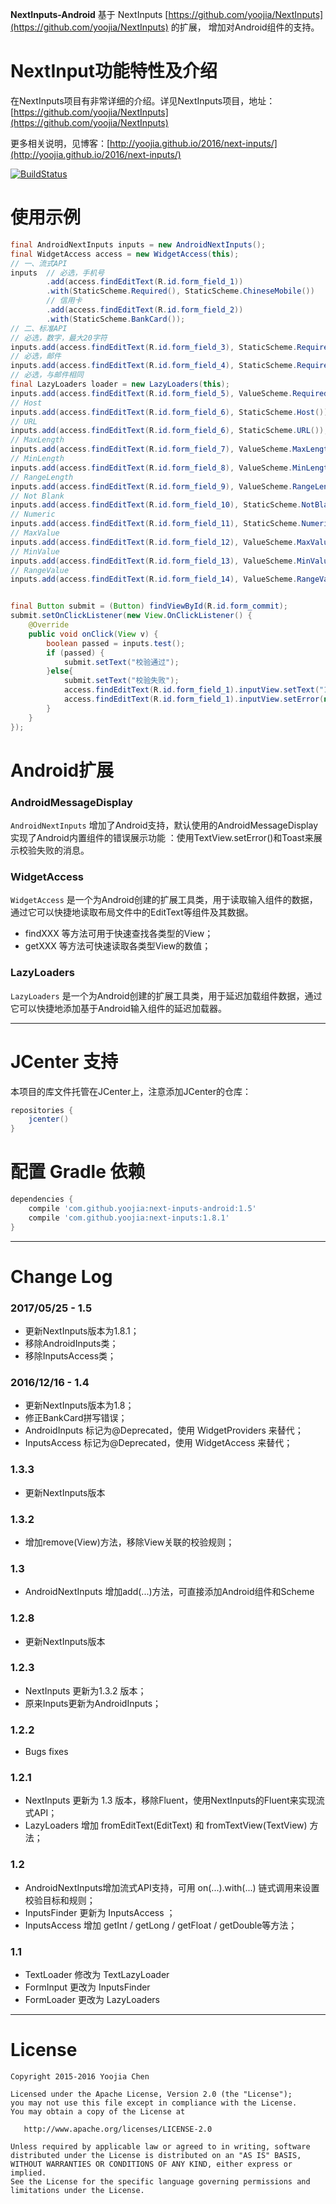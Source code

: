 
**NextInputs-Android** 基于 NextInputs [https://github.com/yoojia/NextInputs](https://github.com/yoojia/NextInputs) 的扩展，
增加对Android组件的支持。

# NextInput功能特性及介绍

在NextInputs项目有非常详细的介绍。详见NextInputs项目，地址：[https://github.com/yoojia/NextInputs](https://github.com/yoojia/NextInputs)

更多相关说明，见博客：[http://yoojia.github.io/2016/next-inputs/](http://yoojia.github.io/2016/next-inputs/)

[![BuildStatus](https://travis-ci.org/yoojia/NextInputs-Android.svg?branch=develop)](https://travis-ci.org/yoojia/NextInputs-Android)

# 使用示例

```java
final AndroidNextInputs inputs = new AndroidNextInputs();
final WidgetAccess access = new WidgetAccess(this);
// 一、流式API
inputs  // 必选，手机号
        .add(access.findEditText(R.id.form_field_1))
        .with(StaticScheme.Required(), StaticScheme.ChineseMobile())
        // 信用卡
        .add(access.findEditText(R.id.form_field_2))
        .with(StaticScheme.BankCard());
// 二、标准API
// 必选，数字，最大20字符
inputs.add(access.findEditText(R.id.form_field_3), StaticScheme.Required(), StaticScheme.Digits(), ValueScheme.MaxLength(20));
// 必选，邮件
inputs.add(access.findEditText(R.id.form_field_4), StaticScheme.Required(), StaticScheme.Email());
// 必选，与邮件相同
final LazyLoaders loader = new LazyLoaders(this);
inputs.add(access.findEditText(R.id.form_field_5), ValueScheme.Required(), ValueScheme.EqualsTo(loader.fromEditText(R.id.form_field_4)));
// Host
inputs.add(access.findEditText(R.id.form_field_6), StaticScheme.Host());
// URL
inputs.add(access.findEditText(R.id.form_field_6), StaticScheme.URL());
// MaxLength
inputs.add(access.findEditText(R.id.form_field_7), ValueScheme.MaxLength(5));
// MinLength
inputs.add(access.findEditText(R.id.form_field_8), ValueScheme.MinLength(4));
// RangeLength
inputs.add(access.findEditText(R.id.form_field_9), ValueScheme.RangeLength(4, 8));
// Not Blank
inputs.add(access.findEditText(R.id.form_field_10), StaticScheme.NotBlank());
// Numeric
inputs.add(access.findEditText(R.id.form_field_11), StaticScheme.Numeric());
// MaxValue
inputs.add(access.findEditText(R.id.form_field_12), ValueScheme.MaxValue(100));
// MinValue
inputs.add(access.findEditText(R.id.form_field_13), ValueScheme.MinValue(20));
// RangeValue
inputs.add(access.findEditText(R.id.form_field_14), ValueScheme.RangeValue(18, 30));


final Button submit = (Button) findViewById(R.id.form_commit);
submit.setOnClickListener(new View.OnClickListener() {
    @Override
    public void onClick(View v) {
        boolean passed = inputs.test();
        if (passed) {
            submit.setText("校验通过");
        }else{
            submit.setText("校验失败");
            access.findEditText(R.id.form_field_1).inputView.setText("12222");
            access.findEditText(R.id.form_field_1).inputView.setError(null);
        }
    }
});

```

# Android扩展

### AndroidMessageDisplay

`AndroidNextInputs` 增加了Android支持，默认使用的AndroidMessageDisplay实现了Android内置组件的错误展示功能 ：使用TextView.setError()和Toast来展示校验失败的消息。

### WidgetAccess

`WidgetAccess` 是一个为Android创建的扩展工具类，用于读取输入组件的数据，通过它可以快捷地读取布局文件中的EditText等组件及其数据。

- findXXX 等方法可用于快速查找各类型的View；
- getXXX 等方法可快速读取各类型View的数值；

### LazyLoaders

`LazyLoaders` 是一个为Android创建的扩展工具类，用于延迟加载组件数据，通过它可以快捷地添加基于Android输入组件的延迟加载器。

----

# JCenter 支持

本项目的库文件托管在JCenter上，注意添加JCenter的仓库：

```groovy
repositories {
    jcenter()
}
```

# 配置 Gradle 依赖

```groovy
dependencies {
    compile 'com.github.yoojia:next-inputs-android:1.5'
    compile 'com.github.yoojia:next-inputs:1.8.1'
}
```
----

# Change Log

### 2017/05/25 - 1.5

- 更新NextInputs版本为1.8.1；
- 移除AndroidInputs类；
- 移除InputsAccess类；

### 2016/12/16 - 1.4

- 更新NextInputs版本为1.8；
- 修正BankCard拼写错误；
- AndroidInputs 标记为@Deprecated，使用 WidgetProviders 来替代；
- InputsAccess 标记为@Deprecated，使用 WidgetAccess 来替代；

### 1.3.3

- 更新NextInputs版本

### 1.3.2

- 增加remove(View)方法，移除View关联的校验规则；

### 1.3

- AndroidNextInputs 增加add(...)方法，可直接添加Android组件和Scheme

### 1.2.8

- 更新NextInputs版本

### 1.2.3

- NextInputs 更新为1.3.2 版本；
- 原来Inputs更新为AndroidInputs；

### 1.2.2

- Bugs fixes

### 1.2.1

- NextInputs 更新为 1.3 版本，移除Fluent，使用NextInputs的Fluent来实现流式API；
- LazyLoaders 增加 fromEditText(EditText) 和 fromTextView(TextView) 方法；

### 1.2

- AndroidNextInputs增加流式API支持，可用 on(...).with(...) 链式调用来设置校验目标和规则；
- InputsFinder 更新为 InputsAccess ；
- InputsAccess 增加 getInt / getLong / getFloat / getDouble等方法；

### 1.1

- TextLoader 修改为 TextLazyLoader
- FormInput 更改为 InputsFinder
- FormLoader 更改为 LazyLoaders

----

# License

    Copyright 2015-2016 Yoojia Chen

    Licensed under the Apache License, Version 2.0 (the "License");
    you may not use this file except in compliance with the License.
    You may obtain a copy of the License at

       http://www.apache.org/licenses/LICENSE-2.0

    Unless required by applicable law or agreed to in writing, software
    distributed under the License is distributed on an "AS IS" BASIS,
    WITHOUT WARRANTIES OR CONDITIONS OF ANY KIND, either express or implied.
    See the License for the specific language governing permissions and
    limitations under the License.


